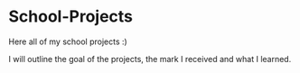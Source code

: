 # School-Projects

Here all of my school projects :)

I will outline the goal of the projects, the mark I received and what I learned.
